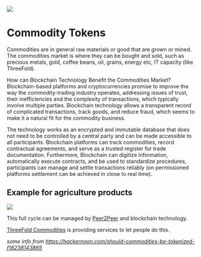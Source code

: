 ![](threefold__commodities.png  )

# Commodity Tokens

Commodities are in general raw materials or good that are grown or mined. The commodities market is where they can be bought and sold, such as precious metals, gold, coffee beans, oil, grains, energy etc, IT capacity (like ThreeFold).

How can Blockchain Technology Benefit the Commodities Market?
Blockchain-based platforms and cryptocurrencies promise to improve the way the commodity-trading industry operates, addressing issues of trust, their inefficiencies and the complexity of transactions, which typically involve multiple parties. Blockchain technology allows a transparent record of complicated transactions, track goods, and reduce fraud, which seems to make it a natural fit for the commodity business.




The technology works as an encrypted and immutable database that does not need to be controlled by a central party and can be made accessible to all participants. Blockchain platforms can track commodities, record contractual agreements, and serve as a trusted register for trade documentation. Furthermore, Blockchain can digitize information, automatically execute contracts, and be used to standardize procedures, participants can manage and settle transactions reliably (on permissioned platforms settlement can be achieved in close to real time).

## Example for agriculture products

![](threefold__commodities_cycle.png  )

This full cycle can be managed by [Peer2Peer](threefold__peer2peer) and blockchain technology.

[ThreeFold Commodities](threefold__threefold_commodities) is providing services to let people do this.




*some info from https://hackernoon.com/should-commodities-be-tokenized-f16238143865*